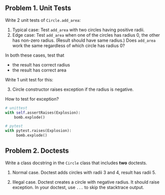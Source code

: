 ## Problem 1. Unit Tests

Write 2 unit tests of `Circle.add_area`:

1. Typical case: Test `add_area` with two circles having positive radii.
2. Edge case: Test `add_area` when one of the circles has radius 0, 
   the other has non-zero radius. (Result should have same radius.)
   Does `add_area` work the same regardless of which circle has radius 0?

In both these cases, test that 
- the result has correct radius 
- the result has correct area

Write 1 unit test for this:

3. Circle constructor raises exception if the radius is negative.

How to test for exception?

```python
# unittest
with self.assertRaises(Explosion):
    bomb.explode()

# pytest
with pytest.raises(Explosion):
     bomb.explode()
```

## Problem 2. Doctests

Write a class docstring in the `Circle` class that includes **two** doctests.

1. Normal case. Doctest adds circles with radii 3 and 4, result has radii 5.

2. Illegal case. Doctest creates a circle with negative radius. It should raise exception.  In your doctest, use `...` to skip the stacktrace output.


